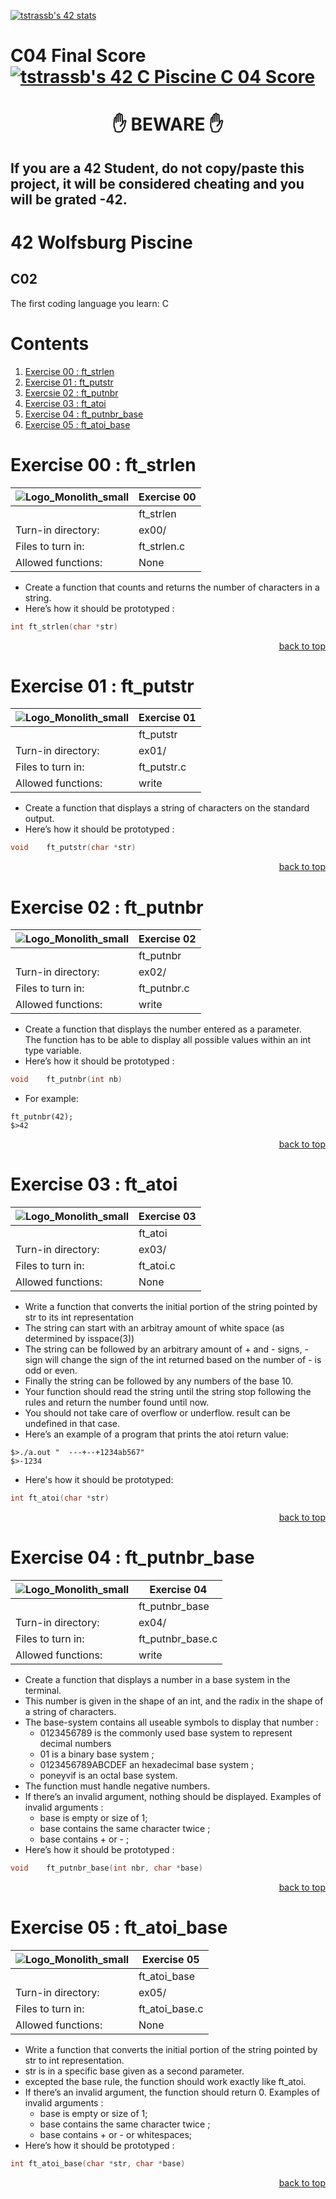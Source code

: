 [![tstrassb's 42 stats](https://badge42.vercel.app/api/v2/clk7xyddm001108l1dlt4bjx7/stats?cursusId=9&coalitionId=270)](https://github.com/JaeSeoKim/badge42)

# C04 Final Score [![tstrassb's 42 C Piscine C 04 Score](https://badge42.vercel.app/api/v2/clk7xyddm001108l1dlt4bjx7/project/2891258)](https://github.com/JaeSeoKim/badge42)

<h1 align="center">✋ BEWARE ✋</h1>

## If you are a 42 Student, do not copy/paste this project, it will be considered cheating and you will be grated -42.

# 42 Wolfsburg Piscine 
## C02

The first coding language you learn: C

# Contents

1. [Exercise 00 : ft_strlen](#ex00)
2. [Exercise 01 : ft_putstr](#ex01)
3. [Exercsie 02 : ft_putnbr](#ex02)
4. [Exercise 03 : ft_atoi](#ex03)
5. [Exercise 04 : ft_putnbr_base](#ex04)
6. [Exercise 05 : ft_atoi_base](#ex05)

# <a name="ex00">Exercise 00 : ft_strlen</a>

| ![Logo_Monolith_small](https://user-images.githubusercontent.com/120580537/209333599-dc44418d-8ee7-42b6-8a4a-7ff328778d87.png) | Exercise 00 |
| ----- | ----- |
| | ft_strlen |
| Turn-in directory: | ex00/ |
| Files to turn in: | ft_strlen.c |
| Allowed functions: | None |

* Create a function that counts and returns the number of characters in a string.
* Here’s how it should be prototyped :

````C
int	ft_strlen(char *str)
````

<p align="right">
 <a href="https://github.com/Cerberus2290/Piscine_Nov22/tree/main/c04#-beware-">back to top</a>
</p>

# <a name="ex01">Exercise 01 : ft_putstr</a>

| ![Logo_Monolith_small](https://user-images.githubusercontent.com/120580537/209333599-dc44418d-8ee7-42b6-8a4a-7ff328778d87.png) | Exercise 01 |
| ----- | ----- |
| | ft_putstr |
| Turn-in directory: | ex01/ |
| Files to turn in: | ft_putstr.c |
| Allowed functions: | write |

* Create a function that displays a string of characters on the standard output.
* Here’s how it should be prototyped :

````C
void	ft_putstr(char *str)
````

<p align="right">
 <a href="https://github.com/Cerberus2290/Piscine_Nov22/tree/main/c04#-beware-">back to top</a>
</p>

# <a name="ex02">Exercise 02 : ft_putnbr</a>

| ![Logo_Monolith_small](https://user-images.githubusercontent.com/120580537/209333599-dc44418d-8ee7-42b6-8a4a-7ff328778d87.png) | Exercise 02 |
| ----- | ----- |
| | ft_putnbr |
| Turn-in directory: | ex02/ |
| Files to turn in: | ft_putnbr.c |
| Allowed functions: | write |

* Create a function that displays the number entered as a parameter.<br>The function has to be able to display all possible values within an int type variable.
* Here’s how it should be prototyped :

````C
void	ft_putnbr(int nb)
````

* For example:

````
ft_putnbr(42);
$>42
````

<p align="right">
 <a href="https://github.com/Cerberus2290/Piscine_Nov22/tree/main/c04#-beware-">back to top</a>
</p>

# <a name="ex03">Exercise 03 : ft_atoi</a>

| ![Logo_Monolith_small](https://user-images.githubusercontent.com/120580537/209333599-dc44418d-8ee7-42b6-8a4a-7ff328778d87.png) | Exercise 03 |
| ----- | ----- |
| | ft_atoi |
| Turn-in directory: | ex03/ |
| Files to turn in: | ft_atoi.c |
| Allowed functions: | None |

* Write a function that converts the initial portion of the string pointed by str to its int representation
* The string can start with an arbitray amount of white space (as determined by isspace(3))
* The string can be followed by an arbitrary amount of + and - signs, - sign will change the sign of the int returned based on the number of - is odd or even.
* Finally the string can be followed by any numbers of the base 10.
* Your function should read the string until the string stop following the rules and return
the number found until now.
* You should not take care of overflow or underflow. result can be undefined in that case.
* Here’s an example of a program that prints the atoi return value:

````
$>./a.out "  ---+--+1234ab567"
$>-1234
````

* Here's how it should be prototyped:

````C
int	ft_atoi(char *str)
````

<p align="right">
 <a href="https://github.com/Cerberus2290/Piscine_Nov22/tree/main/c04#-beware-">back to top</a>
</p>

# <a name="ex04">Exercise 04 : ft_putnbr_base</a>

| ![Logo_Monolith_small](https://user-images.githubusercontent.com/120580537/209333599-dc44418d-8ee7-42b6-8a4a-7ff328778d87.png) | Exercise 04 |
| ----- | ----- |
| | ft_putnbr_base |
| Turn-in directory: | ex04/ |
| Files to turn in: | ft_putnbr_base.c |
| Allowed functions: | write |

* Create a function that displays a number in a base system in the terminal.
* This number is given in the shape of an int, and the radix in the shape of a string of characters.
* The base-system contains all useable symbols to display that number :
	* 0123456789 is the commonly used base system to represent decimal numbers
	* 01 is a binary base system ;
	* 0123456789ABCDEF an hexadecimal base system ;
	* poneyvif is an octal base system.
* The function must handle negative numbers.
* If there’s an invalid argument, nothing should be displayed. Examples of invalid arguments :
	* base is empty or size of 1;
	* base contains the same character twice ;
	* base contains + or - ;
* Here’s how it should be prototyped :

````C
void	ft_putnbr_base(int nbr, char *base)
````

<p align="right">
 <a href="https://github.com/Cerberus2290/Piscine_Nov22/tree/main/c04#-beware-">back to top</a>
</p>

# <a name="ex05">Exercise 05 : ft_atoi_base</a>

| ![Logo_Monolith_small](https://user-images.githubusercontent.com/120580537/209333599-dc44418d-8ee7-42b6-8a4a-7ff328778d87.png) | Exercise 05 |
| ----- | ----- |
| | ft_atoi_base |
| Turn-in directory: | ex05/ |
| Files to turn in: | ft_atoi_base.c |
| Allowed functions: | None |

* Write a function that converts the initial portion of the string pointed by str to int representation.
* str is in a specific base given as a second parameter.
* excepted the base rule, the function should work exactly like ft_atoi.
* If there’s an invalid argument, the function should return 0. Examples of invalid arguments :
	* base is empty or size of 1;
	* base contains the same character twice ;
	* base contains + or - or whitespaces;
* Here’s how it should be prototyped :

````C
int	ft_atoi_base(char *str, char *base)
````

<p align="right">
 <a href="https://github.com/Cerberus2290/Piscine_Nov22/tree/main/c04#-beware-">back to top</a>
</p>